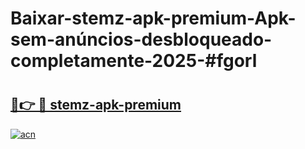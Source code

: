 # Baixar-stemz-apk-premium-Apk-sem-anúncios-desbloqueado-completamente-2025-#fgorl

# <h2><a href="https://ainizakaria.my?title=stemz-apk-premium&ref=24M">🔗👉 🔴 stemz-apk-premium</a></h2>

[![acn](https://github.com/user-attachments/assets/0f9c940e-d8b0-45ae-aac7-cd30a18b3e1c)](https://ainizakaria.my?title=stemz-apk-premium&ref=24M)

